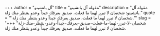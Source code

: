 +++
author = "آل باتشينو"
title = "مقولة آل باتشينو"
description = "مقولة آل باتشينو: شخصان لا تبرر لهما ما فعلت، صديق يعرفك جيداً وعدو ينتظر منك زلة."
quote = '''شخصان لا تبرر لهما ما فعلت، صديق يعرفك جيداً وعدو ينتظر منك زلة.''' 
slug = "شخصان-لا-تبرر-لهما-ما-فعلت-صديق-يعرفك-جيداً-وعدو-ينتظر-منك-زلة"
+++
شخصان لا تبرر لهما ما فعلت، صديق يعرفك جيداً وعدو ينتظر منك زلة.
